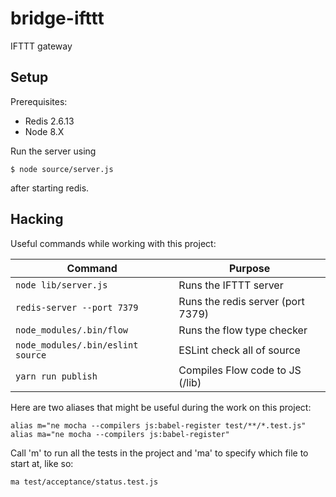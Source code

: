 # bridge-ifttt

IFTTT gateway

## Setup

Prerequisites: 

* Redis 2.6.13
* Node 8.X

Run the server using 

    $ node source/server.js
after starting redis. 

## Hacking

Useful commands while working with this project: 

| Command                           | Purpose                           |
| --------------------------------- | --------------------------------- |
| `node lib/server.js`              | Runs the IFTTT server             |
| `redis-server --port 7379`        | Runs the redis server (port 7379) |
| `node_modules/.bin/flow`          | Runs the flow type checker        |
| `node_modules/.bin/eslint source` | ESLint check all of source        |
| `yarn run publish`                | Compiles Flow code to JS (/lib)   |

Here are two aliases that might be useful during the work on this project: 

```shell
alias m="ne mocha --compilers js:babel-register test/**/*.test.js"
alias ma="ne mocha --compilers js:babel-register"
```

Call 'm' to run all the tests in the project and 'ma' to specify which file to start at, like so: 

~~~shell
ma test/acceptance/status.test.js
~~~

